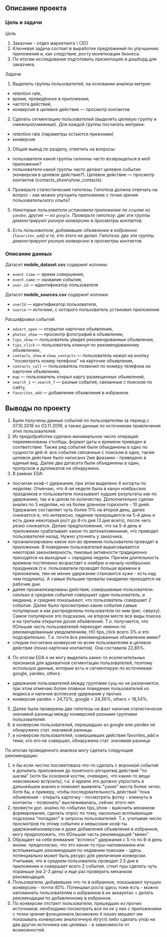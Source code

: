 
## Описание проекта
### Цель и задачи
 
*Цель* 

1. Заказчик - отдел маркетинга \ CEO
2. Ключевая задача состоит в выработке предложений по улучшению приложения и, как следствие, росту монетизации бизнеса. 
3. По итогам исследования подготовить презентацию и дэшборд для заказчика.

*Задачи*

1. Выделить группы пользователей, на основании анализа метрик:
* retention rate,
* время, проведённое в приложении, 
* частота действий, 
* конверсия в целевое действие — просмотр контактов.

2. Сделать сегментацию пользователей (выделить целевую группу и смежную\смежные). Для каждой группы посчитать метрики:
* retention rate (параметры остаются прежними)
* конверсия

3. Общий вывод по разделу, ответить на вопросы:
* пользователи какой группы склонны часто возвращаться в моб приложение? 
* пользователи какой группы часто делают целевое событие (конверсия в целевое действие?). Целевое действие — просмотр контактов (contacts_show\show_contacts).

4. Проверьте статистические гипотезы. Гипотеза должна отвечать на вопрос - как можно улучшить приложение с точки зрения пользовательского опыта? 

 1. *Некоторые пользователи установили приложение по ссылке из `yandex`, другие — из `google`. Проверьте гипотезу: две эти группы демонстрируют разную конверсию в просмотры контактов.*

 2. *Есть пользователи, добавившие объявление в избранное (`favorites_add`) и те, кто этого не делал. Гипотеза: две эти группы демонстрируют разную конверсию в просмотры контактов.*

### Описание данных

Датасет **mobile_dataset.csv** содержит колонки:

* `event.time` — время совершения, 
* `event.name` — название события, 
* `user.id` — идентификатор пользователя

Датасет **mobile_sources.csv** содержит колонки:

* `userId` — идентификатор пользователя, 
* `source` — источник, с которого пользователь установил приложение

Расшифровки событий:

* `advert_open` — открытие карточки объявления, 
* `photos_show` — просмотр фотографий в объявлении, 
* `tips_show` — пользователь увидел рекомендованные объявления, 
* `tips_click` — пользователь кликнул по рекомендованному объявлению, 
* `contacts_show` и `show_contacts` — пользователь нажал на кнопку "посмотреть номер телефона" на карточке объявления, 
* `contacts_call` — пользователь позвонил по номеру телефона на карточке объявления, 
* `map` — пользователь открыл карту размещенных объявлений, 
* `search_1` — `search_7` — разные события, связанные с поиском по сайту, 
* `favorites_add` — добавление объявления в избранное

## Выводы по проекту

1. Были получены данные событий по пользователям за период с 07.10.2019 по 03.11.2019, а также данные по источникам привлечения этих пользователей. 
2. Из предобработки сделано минимальное число операций: переименованы столбцы, формат даты и времени приведен в соответствие. Также ряд событий были объединены в одно по сущности дей-й: все события связанные с поиском в одно, также целевое действие было написано 2мя фразами - приведено в единый вид. Далее два датасета были объединены в один, пропусков и дупликатов не обнаружено. 
3. В рамках EDA:
* посчитан коэф-т удержания, при этом выделено 4 когорты по неделям. Отмечаю, что 4-ая неделя была в канун ноябрьских праздников и пользователи показывают худшие результаты как по удержанию, так и в целом по количеству. Дополнительно сделан анализ по 3 неделям, но на более длинном горизонте - 10 дней. Удержание составляет чуть более 11% на второй день, далее снижается и, что интересно, падение прекращается на 5-й день и есть даже некоторый рост до 8-го дня (3 дня всего), после чего резко снижается. Делаю предположение, что на 5-й день в приложении срабатывает какое-то автонапоминание, что приводит пользователей назад. Нужно уточнять у заказчика. 
* проанализировано какое кол-во времени пользователи проводят в приложении. В поведении пользователей вырисовывается некоторая закономерность: пиковые активности традиционно приходятся на выходные + середина недели. Причем длительность времени постепенно возрастает к ноябрю и началу ноябрьских праздников (т.е. пользователи проводят больше времени в приложении, тем не менее удержание становится хуже - есть над чем подумать). А самые большие провалы ожидаемо приходятся на рабочие дни.
* далее проанализированы действия, совершаемые пользователи: сколько в среднем событий совершает один пользователь, и медиана, и среднее показывают, что пользователь совершает 2 события. Далее было просмотрено какие события самые популярные и как распределены пользователи по ним (рис. сверху). Самое популярное это подсказки, на втором месте все виды поиска и на третьем открытие доски объявлений. Т.о. получается, что бОльшая часть пользователей переходит именно по рекомендованным уведомлениям, НО tips_click всего 3% и это подозрительно. Т.е. почти все рекомендованные объявления мимо?
* следом посчитана конверсия по всем пользователям в целевое действие (показ карточки контактов). Она составила 22,85%.
4. По итогам EDA я не могу выделить каких-то исключительных признаков для адекватной сегментации пользователей, поэтому использую данные, которые есть и сегментирую по источникам: google, yandex, others.
* удержание пользователей между группами сущ-но не различается, при этом отмечаю более плавное поведение пользователей из яндекса и наличие всплесков удержания у прочих. 
* конверсия yandex = 24,72%, google = 24,36%, others = 18,54%. 

5. Далее были проверены две гипотезы на факт наличия статистически значимой разницы между конверсией разными группами пользователей:
1. в конверсии пользователей, перешедших из google или yandex не обнаружено стат. значимой разницы
2. в конверсии пользователей, совершивших действие favorites_add и теми, кто его не совершал, обнаружена стат. значимая разница

По итогам проведенного анализа могу сделать следующие рекомендации: 
1. я бы если честно посоветовала что-то сделать с воронкой событий и допилить приложения до понятного алгоритма действий "по шагам" (хотя бы основной костяк, очевидно, что какие-то вещи невозможно встроить), т.к. в идеале это должно упростить в дальнейшем анализ и поможет выявлять "узкие" места более четко. Хотя бы, к примеру, чтобы последовательность действий "пока объявления - открыть карточку - посмотреть фотку - кликнуть в контакты - позвонить" выслеживалась, сейчас этого нет.
2. провести доп. анализ по событию tips_show - выяснить механизм формирования, сделать опрос по тому, насколько всплывающая подсказка "попадает" в запросы пользователей. Т.к. учитывая число просмотров по этому событию и невысокие коэф-ты удержания\конверсии и даже добавления объявления в избранное, могу предположить, что бОльшая часть рекомендаций "мимо".
3. Обращает на себя внимание "всплеск" удержания с 5-го по 8-й день жизни. предполагаю, что это какие-то пуш-напоминалки или всплывающие рекомендации по недавним поискам - здесь потенциально может быть ресурс для увеличения конверсии. Учитывая, что в среднем пользователь проводит 2.5 дня в приложении и совершает всего 2 события, стоит пуш сделать чуть пораньше (на 2-3 день) и еще раз проверить механизм рекомендаций.
4. Пользователи, добавившие что-то в избранное, показывают лучшую конверсию - почти 40%. Потенциал роста здесь тоже есть - можно напоминать пользователям о избранном в их аккаунтах + делать рекомендации по добавленному в избранное.
5. По конверсии отстают пользователи, пришедших из прочих источников: необходимо посмотреть все ли ок у них с приложением с точки зрения функционала (возможно it issues мешают им показывать конверсию аналогичную я\гугл) либо сделать упор на два других источника как целевых - в зависимости от возможностей.
